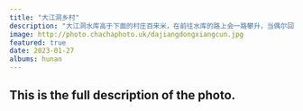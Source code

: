 ```yaml
---
title: "大江洞乡村"
description: "大江洞水库高于下面的村庄百来米，在前往水库的路上会一路攀升，当偶尔回头一望，那村落就像宫崎骏的画儿一般。"
image: http://photo.chachaphoto.uk/dajiangdongxiangcun.jpg
featured: true
date: 2023-01-27
albums: hunan
---
```


## This is the full description of the photo.
